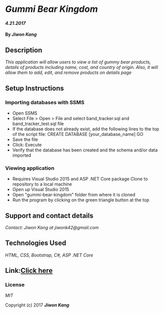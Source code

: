 # _Gummi Bear Kingdom_

#### _4.21.2017_

#### By _**Jiwon Kang**_

## Description

_This application will allow users to view a list of gummy bear products, details of products including name, cost, and country of origin. Also, it will allow them to add, edit, and remove products on details page_

## Setup Instructions

### Importing databases with SSMS
* Open SSMS
* Select File > Open > File and select band_tracker.sql and band_tracker_test.sql file
* If the database does not already exist, add the following lines to the top of the script file: CREATE DATABASE [your_database_name]
GO
* Save the file
* Click: Execute
* Verify that the database has been created and the schema and/or data imported

### Viewing application
* Requires Visual Studio 2015 and ASP .NET Core package
Clone to repository to a local machine
* Open up Visual Studio 2015
* Open "gummi-bear-kingdom" folder from where it is cloned
* Run the program by clicking on the green triangle button at the top

## Support and contact details

_Contact: Jiwon Kang at jiwonk42@gmail.com_

## Technologies Used

_HTML, CSS, Bootstrap, C#, ASP .NET Core_

## Link:[Click here](https://jiwonk42.github.io/gummi-bear-kingdom/)

### License

*MIT*

Copyright (c) 2017 **_Jiwon Kang_**
